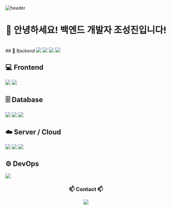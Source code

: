 ![header](https://capsule-render.vercel.app/api?type=waving&color=gradient&height=300&section=header&text=Seongjin's%20GitHub%20)

<!-- 타이틀 부분 -->
<div align="center">
  <h1>👋 안녕하세요! 백엔드 개발자 조성진입니다!</h1>
</div>
<br>
## 🧠 Backend
<img src="https://img.shields.io/badge/Java-ED8B00?style=for-the-badge&logo=java&logoColor=white" />
<img src="https://img.shields.io/badge/Spring-6DB33F?style=for-the-badge&logo=spring&logoColor=white" />
<img src="https://img.shields.io/badge/Spring%20Boot-6DB33F?style=for-the-badge&logo=springboot&logoColor=white" />
<img src="https://img.shields.io/badge/Spring%20Data%20JPA-6DB33F?style=for-the-badge&logo=spring&logoColor=white" />

## 💻 Frontend
<img src="https://img.shields.io/badge/React-61DAFB?style=for-the-badge&logo=react&logoColor=black" />
<img src="https://img.shields.io/badge/React%20Native-61DAFB?style=for-the-badge&logo=react&logoColor=black" />

## 🗄️ Database
<img src="https://img.shields.io/badge/MySQL-4479A1?style=for-the-badge&logo=mysql&logoColor=white" />
<img src="https://img.shields.io/badge/MariaDB-003545?style=for-the-badge&logo=mariadb&logoColor=white" />
<img src="https://img.shields.io/badge/Redis-DC382D?style=for-the-badge&logo=redis&logoColor=white" />

## ☁️ Server / Cloud
<img src="https://img.shields.io/badge/AWS%20EC2-FF9900?style=for-the-badge&logo=amazonaws&logoColor=white" />
<img src="https://img.shields.io/badge/AWS%20RDS-527FFF?style=for-the-badge&logo=amazonaws&logoColor=white" />
<img src="https://img.shields.io/badge/AWS%20S3-569A31?style=for-the-badge&logo=amazonaws&logoColor=white" />

## ⚙️ DevOps
<img src="https://img.shields.io/badge/Docker-2496ED?style=for-the-badge&logo=docker&logoColor=white" />

<br>

<!-- Contact -->
<h3 align="center">📫 Contact 📫</h3>
<div align="center">
  <a href="mailto:chobocho990815@gmail.com">
    <img src="https://img.shields.io/badge/chobocho990815@gmail.com-D14836?style=for-the-badge&logo=gmail&logoColor=white" />
  </a>
</div>
